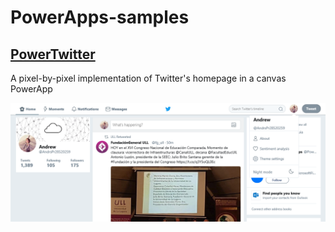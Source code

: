# PowerApps-samples


## [PowerTwitter](https://github.com/Eickhel/PowerApps-samples/tree/master/PowerTwitter)
A pixel-by-pixel implementation of Twitter's homepage in a canvas PowerApp

![PowerTwitter](https://raw.githubusercontent.com/Eickhel/PowerApps-samples/master/PowerTwitter/screenshot.png)